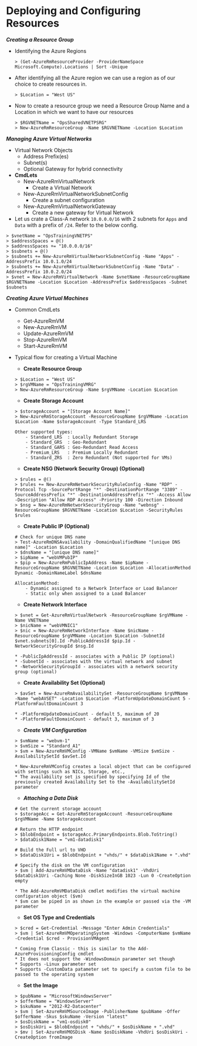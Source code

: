 # Deploying and Configuring Resources

***Creating a Resource Group***
- Identifying the Azure Regions

	```
	> (Get-AzureRmResourceProvider -ProviderNameSpace Microsoft.Compute).Locations | Sort -Unique
	```

- After identifying all the Azure region we can use a region as of our choice to create resources in.

	```
	> $Location = "West US"
	```

- Now to create a resource group we need a Resource Group Name and a Location in which we want to have our resources

	```
	> $RGVNETName = "OpsSharedVNETPSRG"
	> New-AzureRmResourceGroup -Name $RGVNETName -Location $Location
	```

***Managing Azure Virtual Networks***
- Virtual Network Objects
	- Address Prefix(es)
	- Subnet(s)
	- Optional Gateway for hybrid connectivity
- **CmdLets**
	- New-AzureRmVirtualNetwork
		- Create a Virtual Network
	- New-AzureRmVirtualNetworkSubnetConfig
		- Create a subnet configuration
	- New-AzureRmVirtualNetworkGateway
		- Create a new gateway for Virtual Network
- Let us crate a Class-A network `10.0.0.0/16` with 2 subnets for `Apps` and `Data` with a prefix of `/24`. Refer to the below config.

```
> $vnetName = "OpsTrainingVNETPS"
> $addressSpaces = @()
> $addressSpaces += "10.0.0.0/16"
> $subnets = @()
> $subnets += New-AzureRmVirtualNetworkSubnetConfig -Name "Apps" -AddressPrefix 10.0.1.0/24
> $subnets += New-AzureRmVirtualNetworkSubnetConfig -Name "Data" -AddressPrefix 10.0.2.0/24
> $vnet = New-AzureRmVirtualNetwork -Name $vnetName -ResourceGroupName $RGVNETName -Location $Location -AddressPrefix $addressSpaces -Subnet $subnets
```

***Creating Azure Virtual Machines***
- Common CmdLets
	- Get-AzureRmVM
	- New-AzureRmVM
	- Update-AzureRmVM
	- Stop-AzureRmVM
	- Start-AzureRmVM

- Typical flow for creating a Virtual Machine
	- **Create Resource Group**
	
	```
	> $Location = "West US"
	> $rgVMName = "OpsTrainingVMRG"
	> New-AzureRmResourceGroup -Name $rgVMName -Location $Location
	```

	- **Create Storage Account**

	```
	> $storageAccount = "[Storage Account Name]"
	> New-AzureRmStorageAccount -ResourceGroupName $rgVMName -Location $Location -Name $storageAccount -Type Standard_LRS
	
	Other supported types:
		- Standard_LRS	: Locally Redundant Storage
		- Standard_GRS	: Geo-Redundant
		- Standard_GARS	: Geo-Redundant Read Access
		- Premium_LRS	: Premium Locally Redundant
		- Standard_ZRS	: Zero Redundant (Not supported for VMs)
	```

	- **Create NSG (Network Security Group) (Optional)**

	```
	> $rules = @()
	> $rules += New-AzureRmNetworkSecurityRuleConfig -Name "RDP" -Protocol Tcp -SourcePortRange "*" -DestinationPortRange "3389" -SourceAddressPrefix "*" -DestinationAddressPrefix "*" -Access Allow -Description "Allow RDP Access" -Priority 100 -Direction Inbound
	> $nsg = New-AzureRmNetworkSecurityGroup -Name "webnsg" -ResourceGroupName $RGVNETName -Location $Location -SecurityRules $rules
	```

	- **Create Public IP (Optional)**

	```
	# Check for unique DNS name
	> Test-AzureRmDNSAvailability -DomainQualifiedName "[unique DNS name]" -Location $Location
	> $dnsName = "[unique DNS name]"
	> $ipName = "webVMPubIP"
	> $pip = New-AzureRmPublicIpAddress -Name $ipName -ResourceGroupName $RGVNETName -Location $Location -AllocationMethod Dynamic -DomainNameLabel $dnsName

	AllocationMethod:
		- Dynamic assigned to a Network Interface or Load Balancer
		- Static only when assigned to a Load Balancer
	```

	- **Create Network Interface**
	
	```
	> $vnet = Get-AzureRmVirtualNetwork -ResourceGroupName $rgVMName -Name VNETName
	> $nicName = "webVMNIC1"
	> $nic = New-AzureRmNetworkInterface -Name $nicName -ResourceGroupName $rgVMName -Location $Location -SubnetId $vnet.subnets[0].Id -PublicAddressId $pip.Id -NetworkSecurityGroupId $nsg.Id
	
	* -PublicIpAddressId - associates with a Public IP (optional)
	* -SubnetId - associates with the virtual network and subnet
	* -NetworkSecurityGroupId - associates with a network security group (optional)
	```

	- **Create Availability Set (Optional)**

	```
	> $avSet = New-AzureRmAvailabilitySet -ResourceGroupName $rgVMName -Name "webAVSET" -Location $Location -PlatformUpdateDomainCount 5 -PlatformFaultDomainCount 3
	
	* -PlatformUpdateDomainCount - default 5, maximum of 20
	* -PlatformFaultDomainCount - default 3, maximum of 3
	```

	- ***Create VM Configuration***

	```
	> $vmName = "webvm-1"
	> $vmSize = "Standard_A1"
	> $vm = New-AzureRmVMConfig -VMName $vmName -VMSize $vmSize -AvailabilitySetId $avSet.Id

	* New-AzureRmVMConfig creates a local object that can be configured with settings such as NICs, Storage, etc.,
	* The availability set is specified by specifying Id of the previously created Availability Set to the -AvailabilitySetId parameter
	```

	- ***Attaching a Data Disk***
	
	```
	# Get the current storage account
	> $storageAcc = Get-AzureRmStorageAccount -ResourceGroupName $rgVMName -Name $storageAccount

	# Return the HTTP endpoint
	> $blobEndpoint = $storageAcc.PrimaryEndpoints.Blob.ToString()
	> $dataDisk1Name = "vm1-datadisk1"
	
	# Build the Full url to VHD
	> $dataDisk1Uri = $blobEndpoint + "vhds/" + $dataDisk1Name + ".vhd"
	
	# Specify the disk on the VM configuration
	> $vm | Add-AzureRmVMDataDisk -Name "datadisk1" -VhdUri $dataDisk1Uri -Caching None -DiskSizeInGB 1023 -Lun 0 -CreateOption empty
	
	* The Add-AzureRmVMDataDisk cmdlet modifies the virtual machine configuration object ($vm)
	* $vm can be piped in as shown in the example or passed via the -VM parameter
	```

	- **Set OS Type and Credentials**
	
	```
	> $cred = Get-Credential -Message "Enter Admin Credentials"
	> $vm | Set-AzureRmVMOperatingSystem -Windows -ComputerName $vmName -Credential $cred - ProvisionVMAgent
	
	* Coming from Classic - this is similar to the Add-AzureProvisioningConfig cmdlet
	* It does not support the -WindowsDomain parameter set though
	* Supports -Linux parameter set
	* Supports -CustomData patameter set to specify a custom file to be passed to the operating system
	```

	- **Set the Image**

	```
	> $pubName = "MicrosoftWindowsServer"
	> $offerName = "WindowsServer"
	> $skuName = "2012-R2-Datacenter"
	> $vm | Set-AzureRmVMSourceImage -PublisherName $pubName -Offer $offerName -Skus $skuName -Version "latest"
	> $osDiskName = "vm1-osdisk0"
	> $osDiskUri = $blobEndpoint + "vhds/" + $osDiskName + ".vhd"
	> $mv | Set-AzureRmVMOSDisk -Name $osDiskName -VhdUri $osDiskUri -CreateOption fromImage
	```
